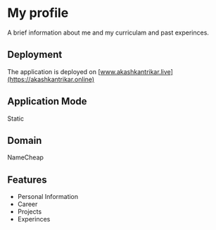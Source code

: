 # My profile

A brief information about me and my curriculam and past experinces.

## Deployment
The application is deployed on [www.akashkantrikar.live](https://akashkantrikar.online)


## Application Mode
Static

## Domain
NameCheap

## Features

- Personal Information
- Career
- Projects
- Experinces


